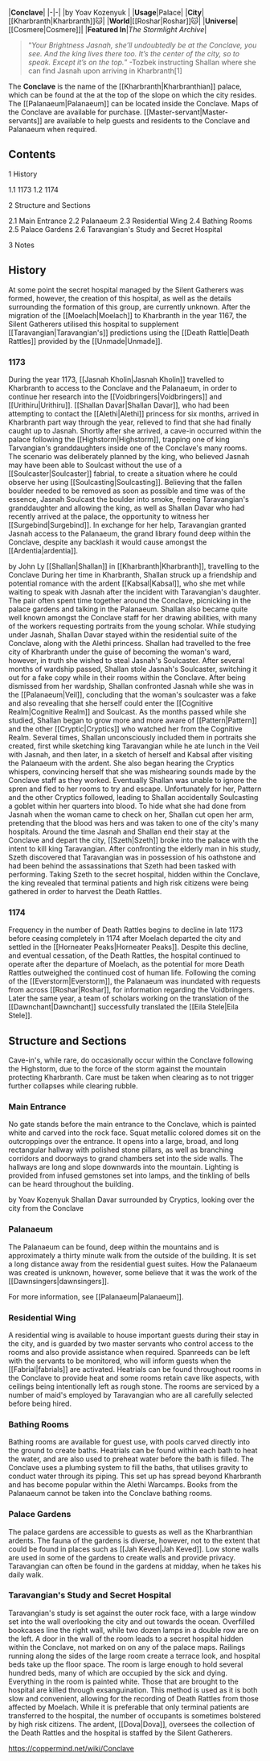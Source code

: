 |**Conclave**|
|-|-|
|by  Yoav Kozenyuk |
|**Usage**|Palace|
|**City**|[[Kharbranth\|Kharbranth]]🐱︎|
|**World**|[[Roshar\|Roshar]]🐱︎|
|**Universe**|[[Cosmere\|Cosmere]]|
|**Featured In**|*The Stormlight Archive*|

>“*Your Brightness Jasnah, she’ll undoubtedly be at the Conclave, you see. And the king lives there too. It’s the center of the city, so to speak. Except it’s on the top.*”
\-Tozbek instructing Shallan where she can find Jasnah upon arriving in Kharbranth[1]


The **Conclave** is the name of the [[Kharbranth\|Kharbranthian]] palace, which can be found at the at the top of the slope on which the city resides. The [[Palanaeum\|Palanaeum]] can be located inside the Conclave. Maps of the Conclave are available for purchase. [[Master-servant\|Master-servants]] are available to help guests and residents to the Conclave and Palanaeum when required.

## Contents

1 History

1.1 1173
1.2 1174


2 Structure and Sections

2.1 Main Entrance
2.2 Palanaeum
2.3 Residential Wing
2.4 Bathing Rooms
2.5 Palace Gardens
2.6 Taravangian's Study and Secret Hospital


3 Notes


## History
At some point the secret hospital managed by the Silent Gatherers was formed, however, the creation of this hospital, as well as the details surrounding the formation of this group, are currently unknown. After the migration of the [[Moelach\|Moelach]] to Kharbranth in the year 1167, the Silent Gatherers utilised this hospital to supplement [[Taravangian\|Taravangian's]] predictions using the [[Death Rattle\|Death Rattles]] provided by the [[Unmade\|Unmade]].

### 1173
During the year 1173, [[Jasnah Kholin\|Jasnah Kholin]] travelled to Kharbranth to access to the Conclave and the Palanaeum, in order to continue her research into the [[Voidbringers\|Voidbringers]] and [[Urithiru\|Urithiru]]. [[Shallan Davar\|Shallan Davar]], who had been attempting to contact the [[Alethi\|Alethi]] princess for six months, arrived in Kharbranth part way through the year, relieved to find that she had finally caught up to Jasnah. Shortly after she arrived, a cave-in occurred within the palace following the [[Highstorm\|Highstorm]], trapping one of king Tarvangian's granddaughters inside one of the Conclave's many rooms. The scenario was deliberately planned by the king, who believed Jasnah may have been able to Soulcast without the use of a [[Soulcaster\|Soulcaster]] fabrial, to create a situation where he could observe her using [[Soulcasting\|Soulcasting]]. Believing that the fallen boulder needed to be removed as soon as possible and time was of the essence, Jasnah Soulcast the boulder into smoke, freeing Taravangian's granddaughter and allowing the king, as well as Shallan Davar who had recently arrived at the palace, the opportunity to witness her [[Surgebind\|Surgebind]]. In exchange for her help, Taravangian granted Jasnah access to the Palanaeum, the grand library found deep within the Conclave, despite any backlash it would cause amongst the [[Ardentia\|ardentia]].

 by  John Ly  [[Shallan\|Shallan]] in [[Kharbranth\|Kharbranth]], travelling to the Conclave
During her time in Kharbranth, Shallan struck up a friendship and potential romance with the ardent [[Kabsal\|Kabsal]], who she met while waiting to speak with Jasnah after the incident with Taravangian's daughter. The pair often spent time together around the Conclave, picnicking in the palace gardens and talking in the Palanaeum. Shallan also became quite well known amongst the Conclave staff for her drawing abilities, with many of the workers requesting portraits from the young scholar.
While studying under Jasnah, Shallan Davar stayed within the residential suite of the Conclave, along with the Alethi princess. Shallan had travelled to the free city of Kharbranth under the guise of becoming the woman's ward, however, in truth she wished to steal Jasnah's Soulcaster. After several months of wardship passed, Shallan stole Jasnah's Soulcaster, switching it out for a fake copy while in their rooms within the Conclave. After being dismissed from her wardship, Shallan confronted Jasnah while she was in the [[Palanaeum\|Veil]], concluding that the woman's soulcaster was a fake and also revealing that she herself could enter the [[Cognitive Realm\|Cognitive Realm]] and Soulcast.
As the months passed while she studied, Shallan began to grow more and more aware of [[Pattern\|Pattern]] and the other [[Cryptic\|Cryptics]] who watched her from the Cognitive Realm. Several times, Shallan unconsciously included them in portraits she created, first while sketching king Taravangian while he ate lunch in the Veil with Jasnah, and then later, in a sketch of herself and Kabsal after visiting the Palanaeum with the ardent. She also began hearing the Cryptics whispers, convincing herself that she was mishearing sounds made by the Conclave staff as they worked. Eventually Shallan was unable to ignore the spren and fled to her rooms to try and escape. Unfortunately for her, Pattern and the other Cryptics followed, leading to Shallan accidentally Soulcasting a goblet within her quarters into blood. To hide what she had done from Jasnah when the woman came to check on her, Shallan cut open her arm, pretending that the blood was hers and was taken to one of the city's many hospitals.
Around the time Jasnah and Shallan end their stay at the Conclave and depart the city, [[Szeth\|Szeth]] broke into the palace with the intent to kill king Taravangian. After confronting the elderly man in his study, Szeth discovered that Taravangian was in possession of his oathstone and had been behind the assassinations that Szeth had been tasked with performing. Taking Szeth to the secret hospital, hidden within the Conclave, the king revealed that terminal patients and high risk citizens were being gathered in order to harvest the Death Rattles.

### 1174
Frequency in the number of Death Rattles begins to decline in late 1173 before ceasing completely in 1174 after Moelach departed the city and settled in the [[Horneater Peaks\|Horneater Peaks]]. Despite this decline, and eventual cessation, of the Death Rattles, the hospital continued to operate after the departure of Moelach, as the potential for more Death Rattles outweighed the continued cost of human life.
Following the coming of the [[Everstorm\|Everstorm]], the Palanaeum was inundated with requests from across [[Roshar\|Roshar]], for information regarding the Voidbringers. Later the same year, a team of scholars working on the translation of the [[Dawnchant\|Dawnchant]] successfully translated the [[Eila Stele\|Eila Stele]].

## Structure and Sections
Cave-in's, while rare, do occasionally occur within the Conclave following the Highstorm, due to the force of the storm against the mountain protecting Kharbranth. Care must be taken when clearing as to not trigger further collapses while clearing rubble.

### Main Entrance
No gate stands before the main entrance to the Conclave, which is painted white and carved into the rock face. Squat metallic colored domes sit on the outcroppings over the entrance. It opens into a large, broad, and long rectangular hallway with polished stone pillars, as well as branching corridors and doorways to grand chambers set into the side walls. The hallways are long and slope downwards into the mountain. Lighting is provided from infused gemstones set into lamps, and the tinkling of bells can be heard throughout the building.

 by  Yoav Kozenyuk  Shallan Davar surrounded by Cryptics, looking over the city from the Conclave
### Palanaeum
The Palanaeum can be found, deep within the mountains and is approximately a thirty minute walk from the outside of the building. It is set a long distance away from the residential guest suites. How the Palanaeum was created is unknown, however, some believe that it was the work of the [[Dawnsingers\|dawnsingers]].

For more information, see [[Palanaeum\|Palanaeum]].
### Residential Wing
A residential wing is available to house important guests during their stay in the city, and is guarded by two master servants who control access to the rooms and also provide assistance when required. Spanreeds can be left with the servants to be monitored, who will inform guests when the [[Fabrial\|fabrials]] are activated. Heatrials can be found throughout rooms in the Conclave to provide heat and some rooms retain cave like aspects, with ceilings being intentionally left as rough stone. The rooms are serviced by a number of maid's employed by Taravangian who are all carefully selected before being hired.

### Bathing Rooms
Bathing rooms are available for guest use, with pools carved directly into the ground to create baths. Heatrials can be found within each bath to heat the water, and are also used to preheat water before the bath is filled. The Conclave uses a plumbing system to fill the baths, that utilises gravity to conduct water through its piping. This set up has spread beyond Kharbranth and has become popular within the Alethi Warcamps. Books from the Palanaeum cannot be taken into the Conclave bathing rooms.

### Palace Gardens
The palace gardens are accessible to guests as well as the Kharbranthian ardents. The fauna of the gardens is diverse, however, not to the extent that could be found in places such as [[Jah Keved\|Jah Keved]]. Low stone walls are used in some of the gardens to create walls and provide privacy. Taravangian can often be found in the gardens at midday, when he takes his daily walk.

### Taravangian's Study and Secret Hospital
Taravangian's study is set against the outer rock face, with a large window set into the wall overlooking the city and out towards the ocean. Overfilled bookcases line the right wall, while two dozen lamps in a double row are on the left. A door in the wall of the room leads to a secret hospital hidden within the Conclave, not marked on on any of the palace maps. Railings running along the sides of the large room create a terrace look, and hospital beds take up the floor space. The room is large enough to hold several hundred beds, many of which are occupied by the sick and dying. Everything in the room is painted white.
Those that are brought to the hospital are killed through exsanguination. This method is used as it is both slow and convenient, allowing for the recording of Death Rattles from those affected by Moelach. While it is preferable that only terminal patients are transferred to the hospital, the number of occupants is sometimes bolstered by high risk citizens. The ardent, [[Dova\|Dova]], oversees the collection of the Death Rattles and the hospital is staffed by the Silent Gatherers.



https://coppermind.net/wiki/Conclave